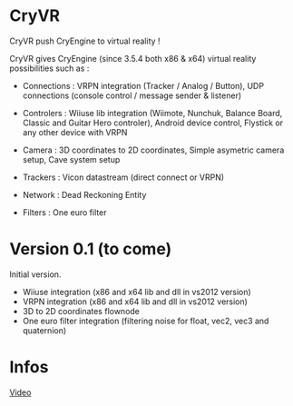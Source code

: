 CryVR
=====

CryVR push CryEngine to virtual reality !

CryVR gives CryEngine (since 3.5.4 both x86 & x64) virtual reality possibilities such as :
  
  * Connections : VRPN integration (Tracker / Analog / Button), UDP connections (console control / message sender & listener)
  
  * Controlers : Wiiuse lib integration (Wiimote, Nunchuk, Balance Board, Classic and Guitar Hero controler), Android device control, Flystick or any other device with VRPN
      
  * Camera : 3D coordinates to 2D coordinates, Simple asymetric camera setup, Cave system setup
  
  * Trackers : Vicon datastream (direct connect or VRPN)
      
  * Network : Dead Reckoning Entity 
  
  * Filters : One euro filter

Version 0.1 (to come)
======================

Initial version.

- Wiiuse integration (x86 and x64 lib and dll in vs2012 version)
- VRPN integration (x86 and x64 lib and dll in vs2012 version)
- 3D to 2D coordinates flownode
- One euro filter integration (filtering noise for float, vec2, vec3 and quaternion)


Infos
======

[Video](http://www.youtube.com/watch?v=0e7RbiY0b60)
